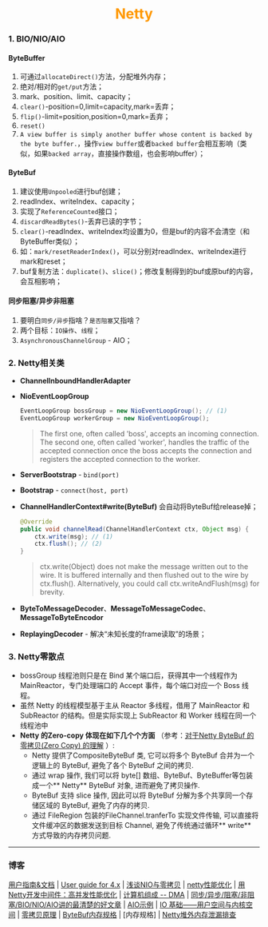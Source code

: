 # <div style="text-align:center;color:#FF9900">Netty</div>
### 1. BIO/NIO/AIO
#### ByteBuffer
1. 可通过`allocateDirect()`方法，分配堆外内存；
2. 绝对/相对的`get/put`方法；
3. mark、position、limit、capacity；
4. `clear()`-position=0,limit=capacity,mark=丢弃；
5. `flip()`-limit=position,position=0,mark=丢弃；
6. `reset()`
7. `A view buffer is simply another buffer whose content is backed by the byte buffer.`，操作`view buffer`或者`backed buffer`会相互影响（类似，如果`backed array`，直接操作数组，也会影响buffer）；

#### ByteBuf
1. 建议使用`Unpooled`进行buf创建；
2. readIndex、writeIndex、capacity；
3. 实现了`ReferenceCounted`接口；
4. `discardReadBytes()`-丢弃已读的字节；
5. `clear()`-readIndex、writeIndex均设置为0，但是buf的内容不会清空（和ByteBuffer类似）；
6. 如：`mark/resetReaderIndex()`，可以分别对readIndex、writeIndex进行mark和reset；
7. buf复制方法：`duplicate()`、`slice()`；修改复制得到的buf或原buf的内容，会互相影响；

#### 同步阻塞/异步非阻塞
1. 要明白`同步/异步`指啥？`是否阻塞`又指啥？
2. 两个目标：`IO操作`、`线程`；
3. `AsynchronousChannelGroup` - AIO；

### 2. Netty相关类
* **ChannelInboundHandlerAdapter**
* **NioEventLoopGroup**
  ```java
  EventLoopGroup bossGroup = new NioEventLoopGroup(); // (1)
  EventLoopGroup workerGroup = new NioEventLoopGroup();
  ```
  > The first one, often called 'boss', accepts an incoming connection.
  > The second one, often called 'worker', handles the traffic of the accepted connection once the boss accepts the connection and registers the accepted connection to the worker.

* **ServerBootstrap** - `bind(port)`
* **Bootstrap** - `connect(host, port)`
* **ChannelHandlerContext#write(ByteBuf)** 会自动将ByteBuf给release掉；
  ```java
  @Override
  public void channelRead(ChannelHandlerContext ctx, Object msg) {
      ctx.write(msg); // (1)
      ctx.flush(); // (2)
  }
  ```
  > ctx.write(Object) does not make the message written out to the wire. It is buffered internally and then flushed out to the wire by ctx.flush(). Alternatively, you could call ctx.writeAndFlush(msg) for brevity.

* **ByteToMessageDecoder**、**MessageToMessageCodec**、**MessageToByteEncodor**
* **ReplayingDecoder** - 解决“未知长度的frame读取”的场景；


### 3. Netty零散点
* bossGroup 线程池则只是在 Bind 某个端口后，获得其中一个线程作为 MainReactor，专门处理端口的 Accept 事件，每个端口对应一个 Boss 线程。
* 虽然 Netty 的线程模型基于主从 Reactor 多线程，借用了 MainReactor 和 SubReactor 的结构。但是实际实现上 SubReactor 和 Worker 线程在同一个线程池中
* **Netty 的Zero-copy 体现在如下几个个方面** （参考：[对于Netty ByteBuf 的零拷贝(Zero Copy) 的理解] ）:
  * Netty 提供了CompositeByteBuf 类, 它可以将多个 ByteBuf 合并为一个逻辑上的 ByteBuf, 避免了各个 ByteBuf 之间的拷贝.
  * 通过 wrap 操作, 我们可以将 byte[] 数组、ByteBuf、ByteBuffer等包装成一个** Netty** ByteBuf 对象, 进而避免了拷贝操作.
  * ByteBuf 支持 slice 操作, 因此可以将 ByteBuf 分解为多个共享同一个存储区域的 ByteBuf, 避免了内存的拷贝.
  * 通过 FileRegion 包装的FileChannel.tranferTo 实现文件传输, 可以直接将文件缓冲区的数据发送到目标 Channel, 避免了传统通过循环** write** 方式导致的内存拷贝问题.


---
### 博客
[用户指南\&文档] | [User guide for 4.x] | [浅谈NIO与零拷贝] | [netty性能优化] | [用Netty开发中间件：高并发性能优化] | [计算机组成 -- DMA] | [同步/异步/阻塞/非阻塞/BIO/NIO/AIO讲的最清楚的好文章] | [AIO示例] | [IO 基础——用户空间与内核空间] | [零拷贝原理] | [ByteBuf内存规格] | [内存规格] | [Netty堆外内存泄漏排查]







[用户指南\&文档]:http://ifeve.com/netty-home/
[User guide for 4.x]:https://netty.io/wiki/user-guide-for-4.x.html#writing-a-time-client
[深入理解 Netty-Pipeline组件]:https://www.cnblogs.com/ZhuChangwu/p/11217139.html
[对于Netty ByteBuf 的零拷贝(Zero Copy) 的理解]:https://juejin.im/post/6844904057023250439
[浅谈NIO与零拷贝]:https://juejin.im/post/6844903745340309517
[netty性能优化]:https://www.jianshu.com/p/6a490f5f0702
[用Netty开发中间件：高并发性能优化]:https://blog.csdn.net/dc_726/article/details/48978891
[计算机组成 -- DMA]:http://zhongmingmao.me/2020/02/03/computer-organization-dma/
[同步/异步/阻塞/非阻塞/BIO/NIO/AIO讲的最清楚的好文章]:https://juejin.im/post/6844903863510630408
[AIO示例]:https://www.codenong.com/cs106131549/
[IO 基础——用户空间与内核空间]:https://xie.infoq.cn/article/8ade06535a85e49f196cf79c7
[零拷贝原理]:https://xie.infoq.cn/article/6812aff8e492886e4562f5c02
[ByteBuf内存规格]:https://blog.csdn.net/qq_33347239/article/details/104270629?utm_medium=distribute.pc_relevant.none-task-blog-BlogCommendFromMachineLearnPai2-1.channel_param&depth_1-utm_source=distribute.pc_relevant.none-task-blog-BlogCommendFromMachineLearnPai2-1.channel_param
[Pooled内存规格]:https://juejin.im/post/6844904158772887559
[Netty堆外内存泄漏排查]:https://juejin.im/post/6844904036672471048
